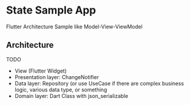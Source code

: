 # State Sample App

Flutter Architecture Sample like Model-View-ViewModel

## Architecture

TODO

- View (Flutter Widget)
- Presentation layer: ChangeNotifier
- Data layer: Repository (or use UseCase if there are complex business logic, various data type, or something
- Domain layer: Dart Class with json_serializable
